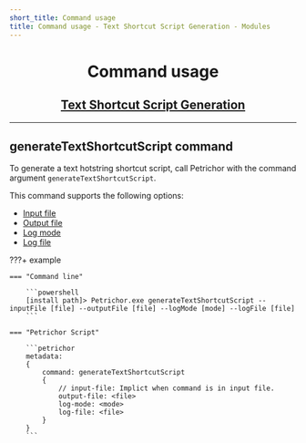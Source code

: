 ```yaml
---
short_title: Command usage
title: Command usage - Text Shortcut Script Generation - Modules
---
```


<h1 align="center">Command usage</h1>
<h2 align="center"><a href="./index.html">Text Shortcut Script Generation</a></h2>


---
## generateTextShortcutScript command

To generate a text hotstring shortcut script, call Petrichor with the command argument `generateTextShortcutScript`.

This command supports the following options:

- [Input file](../../getting-started/command-usage.html#input-file-option)
- [Output file](../../getting-started/command-usage.html#output-file-option)
- [Log mode](../../getting-started/command-usage.html#log-mode-option)
- [Log file](../../getting-started/command-usage.html#log-file-option)


???+ example

    === "Command line"

        ```powershell
        [install path]> Petrichor.exe generateTextShortcutScript --inputFile [file] --outputFile [file] --logMode [mode] --logFile [file]
        ```

    === "Petrichor Script"

        ```petrichor
        metadata:
        {
            command: generateTextShortcutScript
            {
                // input-file: Implict when command is in input file.
                output-file: <file>
                log-mode: <mode>
                log-file: <file>
            }
        }
        ```
